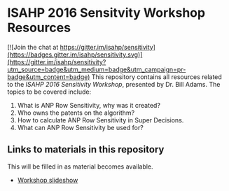 # ISAHP 2016 Sensitvity Workshop Resources

[![Join the chat at https://gitter.im/isahp/sensitivity](https://badges.gitter.im/isahp/sensitivity.svg)](https://gitter.im/isahp/sensitivity?utm_source=badge&utm_medium=badge&utm_campaign=pr-badge&utm_content=badge)
This repository contains all resources related to the *ISAHP 2016 Sensitivity Workshop*, presented by Dr. Bill Adams.
The topics to be covered include:

1. What is ANP Row Sensitivity, why was it created?
2. Who owns the patents on the algorithm?
3. How to calculate ANP Row Sensitivity in Super Decisions.
4. What can ANP Row Sensitivity be used for?

## Links to materials in this repository
This will be filled in as material becomes available.

* [Workshop slideshow](https://docs.google.com/presentation/d/1uF2pJmFsN-uuMFWIuvWpU759Tm_T4PToYVwXPk_PjQ0/edit?usp=sharing)
